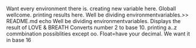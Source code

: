 Want every environment there is.
creating new variable here.
Globall wellcome.
printing results here.
Well be dividing environmentvariables.>> README.md
echo Well be dividing environmentvariables.
Displays the result of LOVE & BREATH
Converts number 2 to base 10.
printing a..z commbination  possiblities   except oo.
Float=have your decimal.
We want it in base 16
